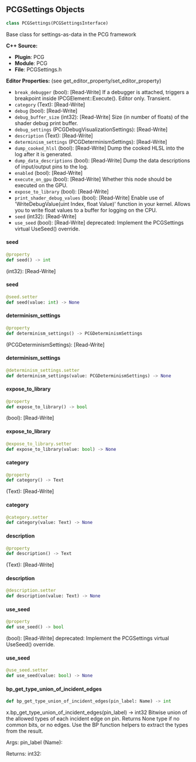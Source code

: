 ## PCGSettings Objects

```python
class PCGSettings(PCGSettingsInterface)
```

Base class for settings-as-data in the PCG framework

**C++ Source:**

- **Plugin**: PCG
- **Module**: PCG
- **File**: PCGSettings.h

**Editor Properties:** (see get_editor_property/set_editor_property)

- ``break_debugger`` (bool):  [Read-Write] If a debugger is attached, triggers a breakpoint inside IPCGElement::Execute(). Editor only. Transient.
- ``category`` (Text):  [Read-Write]
- ``debug`` (bool):  [Read-Write]
- ``debug_buffer_size`` (int32):  [Read-Write] Size (in number of floats) of the shader debug print buffer.
- ``debug_settings`` (PCGDebugVisualizationSettings):  [Read-Write]
- ``description`` (Text):  [Read-Write]
- ``determinism_settings`` (PCGDeterminismSettings):  [Read-Write]
- ``dump_cooked_hlsl`` (bool):  [Read-Write] Dump the cooked HLSL into the log after it is generated.
- ``dump_data_descriptions`` (bool):  [Read-Write] Dump the data descriptions of input/output pins to the log.
- ``enabled`` (bool):  [Read-Write]
- ``execute_on_gpu`` (bool):  [Read-Write] Whether this node should be executed on the GPU.
- ``expose_to_library`` (bool):  [Read-Write]
- ``print_shader_debug_values`` (bool):  [Read-Write] Enable use of 'WriteDebugValue(uint Index, float Value)' function in your kernel. Allows you to write float values to a buffer for logging on the CPU.
- ``seed`` (int32):  [Read-Write]
- ``use_seed`` (bool):  [Read-Write]
  deprecated: Implement the PCGSettings virtual UseSeed() override.

<a id="unreal.PCGSettings.seed"></a>

#### seed

```python
@property
def seed() -> int
```

(int32):  [Read-Write]

<a id="unreal.PCGSettings.seed"></a>

#### seed

```python
@seed.setter
def seed(value: int) -> None
```

<a id="unreal.PCGSettings.determinism_settings"></a>

#### determinism_settings

```python
@property
def determinism_settings() -> PCGDeterminismSettings
```

(PCGDeterminismSettings):  [Read-Write]

<a id="unreal.PCGSettings.determinism_settings"></a>

#### determinism_settings

```python
@determinism_settings.setter
def determinism_settings(value: PCGDeterminismSettings) -> None
```

<a id="unreal.PCGSettings.expose_to_library"></a>

#### expose_to_library

```python
@property
def expose_to_library() -> bool
```

(bool):  [Read-Write]

<a id="unreal.PCGSettings.expose_to_library"></a>

#### expose_to_library

```python
@expose_to_library.setter
def expose_to_library(value: bool) -> None
```

<a id="unreal.PCGSettings.category"></a>

#### category

```python
@property
def category() -> Text
```

(Text):  [Read-Write]

<a id="unreal.PCGSettings.category"></a>

#### category

```python
@category.setter
def category(value: Text) -> None
```

<a id="unreal.PCGSettings.description"></a>

#### description

```python
@property
def description() -> Text
```

(Text):  [Read-Write]

<a id="unreal.PCGSettings.description"></a>

#### description

```python
@description.setter
def description(value: Text) -> None
```

<a id="unreal.PCGSettings.use_seed"></a>

#### use_seed

```python
@property
def use_seed() -> bool
```

(bool):  [Read-Write]
deprecated: Implement the PCGSettings virtual UseSeed() override.

<a id="unreal.PCGSettings.use_seed"></a>

#### use_seed

```python
@use_seed.setter
def use_seed(value: bool) -> None
```

<a id="unreal.PCGSettings.bp_get_type_union_of_incident_edges"></a>

#### bp_get_type_union_of_incident_edges

```python
def bp_get_type_union_of_incident_edges(pin_label: Name) -> int
```

x.bp_get_type_union_of_incident_edges(pin_label) -> int32
Bitwise union of the allowed types of each incident edge on pin. Returns None type if no common bits, or no edges. Use the BP function helpers to extract the types from the result.

Args:
    pin_label (Name): 

Returns:
    int32:

<a id="unreal.PCGAddComponentSettings"></a>
